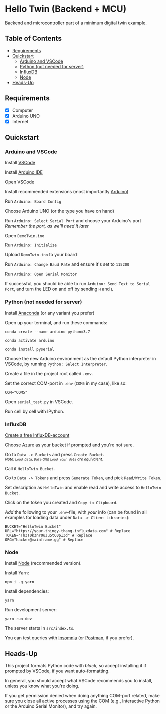 # Hello Twin (Backend + MCU) <!-- omit in toc -->

Backend and microcontroller part of a minimum digital twin example.

## Table of Contents <!-- omit in toc -->

- [Requirements](#requirements)
- [Quickstart](#quickstart)
  - [Arduino and VSCode](#arduino-and-vscode)
  - [Python (not needed for server)](#python-not-needed-for-server)
  - [InfluxDB](#influxdb)
  - [Node](#node)
- [Heads-Up](#heads-up)

## Requirements

- [x] Computer
- [x] Arduino UNO
- [x] Internet

## Quickstart

### Arduino and VSCode

Install [VSCode](https://code.visualstudio.com/)

Install [Arduino IDE](https://www.arduino.cc/en/software)

Open VSCode

Install recommended extensions (most importantly [Arduino](https://marketplace.visualstudio.com/items?itemName=vsciot-vscode.vscode-arduino))

Run `Arduino: Board Config`

Choose Arduino UNO (or the type you have on hand)

Run `Arduino: Select Serial Port` and choose your Arduino's port  
*Remember the port, as we'll need it later*

Open `DemoTwin.ino`

Run `Arduino: Initialize`

Upload `DemoTwin.ino` to your board

Run `Arduino: Change Baud Rate` and ensure it's set to `115200`

Run `Arduino: Open Serial Monitor`

If successful, you should be able to run `Arduino: Send Text to Serial Port`, and turn the LED on and off by sending `H` and `L`

### Python (not needed for server)

Install [Anaconda](https://www.anaconda.com/products/individual) (or any variant you prefer)

Open up your terminal, and run these commands:

```shell
conda create --name arduino python=3.7
```

```shell
conda activate arduino
```

```shell
conda install pyserial
```

Choose the new Arduino environment as the default Python interpreter in VSCode, by running `Python: Select Interpreter`.

Create a file in the project root called `.env`.

Set the correct COM-port in `.env` (`COM5` in my case), like so:

```env
COM="COM5"
```

Open `serial_test.py` in VSCode.

Run cell by cell with IPython.

### InfluxDB

[Create a free InfluxDB-account](https://cloud2.influxdata.com/signup)

Choose Azure as your bucket if prompted and you're not sure.

Go to `Data -> Buckets` and press `Create Bucket`.  
<small>*Note: `Load Data`, `Data` and `Load your data` are equivalent.*</small>

Call it `HelloTwin Bucket`.

Go to `Data -> Tokens` and press `Generate Token`, and pick `Read/Write Token`.

Set description as `HelloTwin` and enable read and write access to `HelloTwin Bucket`.

Click on the token you created and `Copy to Clipboard`.

*Add* the following to your `.env`-file, with *your* info (can be found in all examples for loading data under `Data -> Client Libraries`):

```env
BUCKET="HelloTwin Bucket"
URL="https://your-thingy-thang.influxdata.com" # Replace
TOKEN="Th3T0k3nY0uJu5tC0pI3d" # Replace
ORG="hacker@mainframe.gg" # Replace
```

### Node

Install [Node](https://nodejs.org/en/) (recommended version).

Install Yarn:

```shell
npm i -g yarn
```

Install dependencies:

```shell
yarn
```

Run development server:

```shell
yarn run dev
```

The server starts in `src/index.ts`.

You can test queries with [Insomnia](https://insomnia.rest/download) (or [Postman](https://www.postman.com/downloads/), if you prefer).

## Heads-Up

This project formats Python code with *black*, so accept installing it if prompted by VSCode, if you want auto-formatting.

In general, you should accept what VSCode recommends you to install, unless you know what you're doing.

If you get permission denied when doing anything COM-port related, make sure you close all active processes using the COM (e.g., Interactive Python or the Arduino Serial Monitor), and try again.
